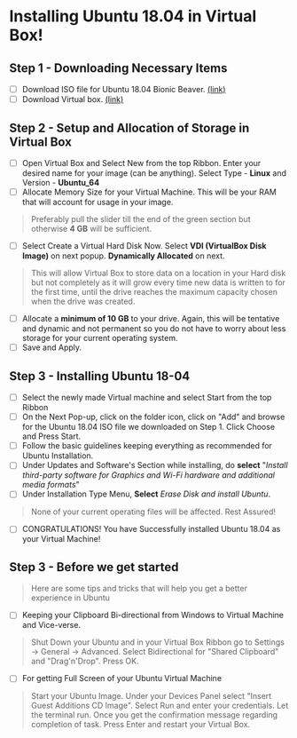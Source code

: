 # Installing Ubuntu 18.04 in Virtual Box!

## Step 1 - Downloading Necessary Items   

 - [ ] Download ISO file for Ubuntu 18.04 Bionic Beaver. [(link)](https://releases.ubuntu.com/18.04/ubuntu-18.04.5-desktop-amd64.iso)
 - [ ] Download Virtual box. [(link)](https://www.virtualbox.org/)

## Step 2 - Setup and Allocation of Storage in Virtual Box   

 - [ ] Open Virtual Box and Select New from the top Ribbon. Enter your desired name for your image (can be anything). Select Type - **Linux** and Version - **Ubuntu_64**
 - [ ] Allocate Memory Size for your Virtual Machine. This will be your RAM that will account for usage in your image. 
 > Preferably pull the slider till the end of the green section but otherwise **4 GB** will be sufficient. 
 - [ ] Select Create a Virtual Hard Disk Now. Select **VDI (VirtualBox Disk Image)** on next popup. **Dynamically Allocated** on next. 
 >	This will allow Virtual Box to store data on a location in your Hard disk but not completely as it will grow every time new data is written to for the first time, until the drive reaches the maximum capacity chosen when the drive was created.
 - [ ] Allocate a **minimum of 10 GB** to your drive. Again, this will be tentative and dynamic and not permanent so you do not have to worry about less storage for your current operating system.
 - [ ] Save and Apply. 

##  Step 3 - Installing Ubuntu 18-04

 - [ ] Select the newly made Virtual machine and select Start from the top Ribbon
 - [ ] On the Next Pop-up, click on the folder icon, click on "Add" and browse for the Ubuntu 18.04 ISO file we downloaded on Step 1. Click Choose and Press Start.
 - [ ] Follow the basic guidelines keeping everything as recommended for Ubuntu Installation. 
 - [ ] Under Updates and Software's Section while installing, do **select** "*Install third-party software for Graphics and Wi-Fi hardware and additional media formats*"
 - [ ] Under Installation Type Menu, **Select** *Erase Disk and install Ubuntu*. 
>  None of your current operating files will be affected. Rest Assured!
 - [ ] CONGRATULATIONS! You have Successfully installed Ubuntu 18.04 as your Virtual Machine!

 ##  Step 3 - Before we get started
 > Here are some tips and tricks that will help you get a better experience in Ubuntu

 - [ ] Keeping your Clipboard Bi-directional from Windows to Virtual Machine and Vice-verse.
 > Shut Down your Ubuntu and in your Virtual Box Ribbon go to Settings -> General -> Advanced. Select Bidirectional for "Shared Clipboard" and "Drag'n'Drop". Press OK.

 - [ ] For getting Full Screen of your Ubuntu Virtual Machine
> Start your Ubuntu Image. Under your Devices Panel select "Insert Guest Additions CD Image". Select Run and enter your credentials. Let the terminal run. Once you get the confirmation message regarding completion of task. Press Enter and restart your Virtual Box. 